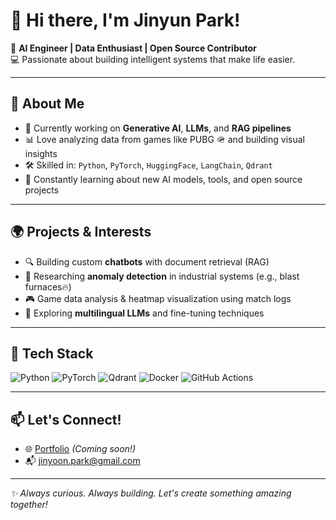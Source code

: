 # 👋 Hi there, I'm Jinyun Park!

🎯 **AI Engineer | Data Enthusiast | Open Source Contributor**  
💻 Passionate about building intelligent systems that make life easier.

---

## 🚀 About Me

- 🤖 Currently working on **Generative AI**, **LLMs**, and **RAG pipelines**
- 📊 Love analyzing data from games like PUBG 🪖 and building visual insights
- 🛠️ Skilled in: `Python`, `PyTorch`, `HuggingFace`, `LangChain`, `Qdrant`
- 🌱 Constantly learning about new AI models, tools, and open source projects

---

## 🌍 Projects & Interests

- 🔍 Building custom **chatbots** with document retrieval (RAG)
- 🧠 Researching **anomaly detection** in industrial systems (e.g., blast furnaces🔥)
- 🎮 Game data analysis & heatmap visualization using match logs
- 💬 Exploring **multilingual LLMs** and fine-tuning techniques

---

## 🧰 Tech Stack

![Python](https://img.shields.io/badge/Python-3776AB?style=flat&logo=python&logoColor=white)
![PyTorch](https://img.shields.io/badge/PyTorch-EE4C2C?style=flat&logo=pytorch&logoColor=white)
![Qdrant](https://img.shields.io/badge/Qdrant-1A1A1A?style=flat&logo=vector&logoColor=white)
![Docker](https://img.shields.io/badge/Docker-2496ED?style=flat&logo=docker&logoColor=white)
![GitHub Actions](https://img.shields.io/badge/GitHub_Actions-2088FF?style=flat&logo=github-actions&logoColor=white)

---

## 📫 Let's Connect!

- 🌐 [Portfolio](#) *(Coming soon!)*
- 📬 jinyoon.park@gmail.com

---

_✨ Always curious. Always building. Let's create something amazing together!_

